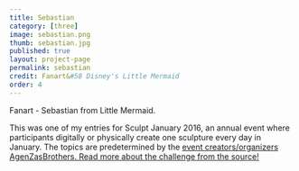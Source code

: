 ```yaml
---
title: Sebastian
category: [three]
image: sebastian.png
thumb: sebastian.jpg
published: true
layout: project-page
permalink: sebastian
credit: Fanart&#58 Disney's Little Mermaid
order: 4
---
```

Fanart - Sebastian from Little Mermaid.

This was one of my entries for Sculpt January 2016, an annual event where participants digitally or physically create one sculpture every day in January. The topics are predetermined by the [event creators/organizers AgenZasBrothers. Read more about the challenge from the source!](https://agenzasbrothers.com/en/sculptjanuary-2016/) 
